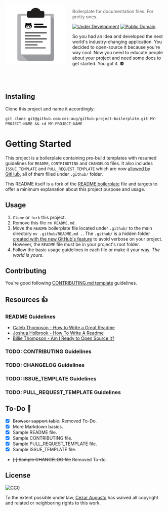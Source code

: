 <img src="project-logo.png" align="left" width="192px" height="192px"/>
<img align="left" width="0" height="192px" hspace="10"/>

> Boilerplate for documentation files. For pretty ones. 

[![Under Development](https://img.shields.io/badge/under-development-orange.svg)](https://github.com/cez-aug/github-project-template) [![Public Domain](https://img.shields.io/badge/public-domain-lightgrey.svg)](https://creativecommons.org/publicdomain/zero/1.0/)

So you had an idea and developed the next world's industry-changing application. You decided to open-source it because you're way cool. Now you need to educate people about your project and need some docs to get started. You got it. :alien:

<br>
<br>

## Installing

Clone this project and name it accordingly:

```
git clone git@github.com:cez-aug/github-project-boilerplate.git MY-PROJECT-NAME && cd MY-PROJECT-NAME

```

# Getting Started 

This project is a boilerplate containing pre-build templates with resumed guidelines for `README`, `CONTRIBUTING` and `CHANGELOG` files. It also includes `ISSUE_TEMPLATE` and `PULL_REQUEST_TEMPLATE` which are now [allowed by GitHub](https://github.com/blog/2111-issue-and-pull-request-templates), all of them filled under `.github/` folder. 

This README itself is a fork of the [README boilerplate]() file and targets to offer a minimum explanation about this project purpose and usage. 

## Usage 

1. `Clone` or `fork` this project.
2. Remove this file `rm README.md`.
3. Move the `README` boilerplate file located under `.github/` to the main directory `mv .github/README.md .`. The `.github/` is a hidden folder [created with the new GitHub's feature](https://github.com/blog/2111-issue-and-pull-request-templates) to avoid verbose on your project. However, the `README` file must be in your project's root folder.
4. Follow the basic usage guidelines in each file or make it your way. *The world is yours*.

## Contributing 

You're good following [CONTRIBUTING.md template](.github/CONTRIBUTING.md) guidelines.

## Resources :thumbsup:

### README Guidelines 
* [Caleb Thompson - How to Write a Great Readme](https://robots.thoughtbot.com/how-to-write-a-great-readme)
* [Joshua Holbrook - How To Write A Readme](http://jfhbrook.github.io/2011/11/09/readmes.html)
* [Billie Thompson - Am I Ready to Open Source it?](https://gist.github.com/PurpleBooth/6f1ba788bf70fb501439#file-am-i-ready-to-open-source-this-md)

### TODO: CONTRIBUTING Guidelines

### TODO: CHANGELOG Guidelines

### TODO: ISSUE_TEMPLATE Guidelines

### TODO: PULL_REQUEST_TEMPLATE Guidelines

## To-Do :man:
- [x] ~~Browser support table.~~ Removed To-Do.
- [x] More Markdown basics.
- [x] Sample README file.
- [x] Sample CONTRIBUTING file.
- [x] Sample PULL_REQUEST_TEMPLATE file.
- [x] Sample ISSUE_TEMPLATE file.
- ~~[ ] Sample CHANGELOG file~~ Removed To-do.

## License 
[![CC0](https://i.creativecommons.org/p/zero/1.0/88x31.png)](https://creativecommons.org/publicdomain/zero/1.0/)

To the extent possible under law, [Cezar Augusto](http://cezar.work) has waived all copyright and related or neighboring rights to this work.